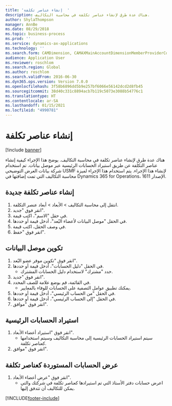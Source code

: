 ```yaml
---
title: 'إنشاء عناصر تكلفة  '
description: هناك عدة طرق لإنشاء عناصر تكلفة في محاسبة التكاليف.
author: ShylaThompson
manager: AnnBe
ms.date: 08/29/2018
ms.topic: business-process
ms.prod: ''
ms.service: dynamics-ax-applications
ms.technology: ''
ms.search.form: CAMDimension, CAMAXMainAccountDimensionMemberProviderConfiguration, CAMDimensionMember
audience: Application User
ms.reviewer: roschlom
ms.search.region: Global
ms.author: roschlom
ms.search.validFrom: 2016-06-30
ms.dyn365.ops.version: Version 7.0.0
ms.openlocfilehash: 3f58b6896dd5b9e257bf6066e56142dcd2d8fb45
ms.sourcegitcommit: 38d40c331c8894acb7b119c5073e3088b54776c1
ms.translationtype: HT
ms.contentlocale: ar-SA
ms.lasthandoff: 01/15/2021
ms.locfileid: "4990781"
---
```

# <a name="create-cost-elements"></a>إنشاء عناصر تكلفة   

[!include [banner](../../includes/banner.md)]

هناك عدة طرق لإنشاء عناصر تكلفة في محاسبة التكاليف. يوضح هذا الإجراء كيفية إنشاء عناصر التكلفة عن طريق استيراد الحسابات الرئيسية عبر موصل بيانات. تم استخدام شركة بيانات العرض التوضيحي USMF لإنشاء هذا الإجراء. يتم استخدام هذا الإجراء لميزة محاسبة التكاليف‬ التي تمت إضافتها في Dynamics 365 for Operations، الإصدار 1611.


## <a name="create-new-cost-elements"></a>إنشاء عناصر تكلفة جديدة
1. انتقل إلى محاسبة التكاليف > الأبعاد > أبعاد عنصر التكلفة.
2. انقر فوق "جديد".
3. في حقل "الاسم"، اكتب قيمة.
4. في الحقل "موصل البيانات لأعضاء البُعد‬"، أدخل قيمة أو حددها.
5. في وصف الحقل، اكتب قيمة.
6. انقر فوق "حفظ".

## <a name="configure-the-data-connector"></a>تكوين موصل البيانات
1. انقر فوق "تكوين موفر عضو البُعد".
2. في الحقل "دليل الحسابات"، أدخل قيمة أو حددها.
    * حدد "مشترك" لاستخدام دليل الحسابات المشترك.  
3. انقر فوق "جديد".
4. في القائمة، قم بوضع علامة للصف المحدد.
    * يمكنك تطبيق عوامل التصفية على الحسابات للوفاء بالمعايير.  
5. في الحقل "من الحساب الرئيسي‬‬"، أدخل قيمة أو حددها.
6. في الحقل "إلى الحساب الرئيسي‬‬‬‬"، أدخل قيمة أو حددها.
7. انقر فوق "موافق".

## <a name="import-main-accounts"></a>استيراد الحسابات الرئيسية
1. انقر فوق "استيراد أعضاء الأبعاد".
    * سيتم استيراد الحسابات الرئيسية إلى محاسبة التكاليف وسيتم استخدامها كعناصر تكلفة.  
2. انقر فوق "موافق".

## <a name="view-the-imported-accounts-as-cost-elements"></a>عرض الحسابات المستوردة كعناصر تكلفة
1. انقر فوق "عرض أعضاء الأبعاد".
    * اعرض حسابات دفتر الأستاذ التي تم استيرادها كعناصر تكلفة في شركتك والتي يمكن للتكاليف أن تتدفق إليها.  



[!INCLUDE[footer-include](../../../includes/footer-banner.md)]